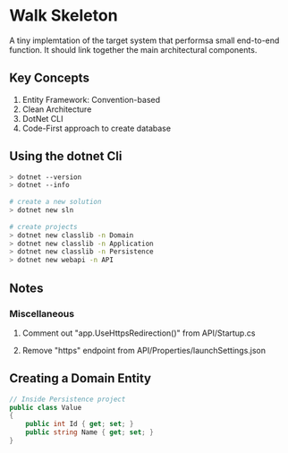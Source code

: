 # Walk Skeleton
                                     
A tiny implemtation of the target system that performsa small end-to-end function. It should link together the main architectural components.
                                     
## Key Concepts                      
                                     
1. Entity Framework: Convention-based                  
2. Clean Architecture                   
3. DotNet CLI                        
4. Code-First approach to create database                                  
                                         
## Using the dotnet Cli                                                                                                   
                                                                                                                          
```bash                                                                                                                   
> dotnet --version                                                                                                        
> dotnet --info                                                                                                           
                                                                                                                          
# create a new solution                                                                                                   
> dotnet new sln                                                                                                          
                                                                                                                          
# create projects                                                                                                         
> dotnet new classlib -n Domain                                                                                           
> dotnet new classlib -n Application                                                                                      
> dotnet new classlib -n Persistence                                                                                        
> dotnet new webapi -n API                                                                                                  
```                                                                                                                         
                                                                                                                            
## Notes                                                                                                                    
                                                                                                                            
### Miscellaneous                                                                                                           
                                                                                                                            
1. Comment out "app.UseHttpsRedirection()" from API/Startup.cs                                                              
                                                                                                                            
2. Remove "https" endpoint from API/Properties/launchSettings.json    
                                         
## Creating a Domain Entity              
                                         
```c#                                    
// Inside Persistence project            
public class Value                       
{                                        
    public int Id { get; set; }              
    public string Name { get; set; }              
}                                        
```                                      